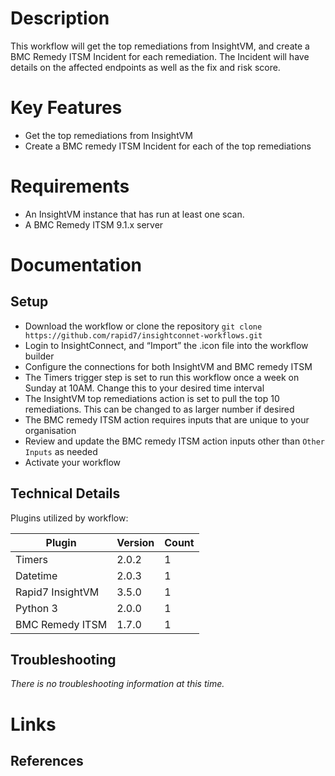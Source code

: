 # Description

This workflow will get the top remediations from InsightVM, and create a BMC Remedy ITSM Incident for each remediation. The Incident will have details on the affected endpoints as well as the fix and risk score.

# Key Features

* Get the top remediations from InsightVM
* Create a BMC remedy ITSM Incident for each of the top remediations

# Requirements

* An InsightVM instance that has run at least one scan. 
* A BMC Remedy ITSM 9.1.x server

# Documentation

## Setup

* Download the workflow or clone the repository `git clone https://github.com/rapid7/insightconnet-workflows.git`
* Login to InsightConnect, and “Import” the .icon file into the workflow builder
* Configure the connections for both InsightVM and BMC remedy ITSM
* The Timers trigger step is set to run this workflow once a week on Sunday at 10AM. Change this to your desired time interval
* The InsightVM top remediations action is set to pull the top 10 remediations. This can be changed to as larger number if desired
* The BMC remedy ITSM action requires inputs that are unique to your organisation
* Review and update the BMC remedy ITSM action inputs other than `Other Inputs` as needed
* Activate your workflow


## Technical Details

Plugins utilized by workflow:

|Plugin|Version|Count|
|----|----|--------|
|Timers|2.0.2|1|
|Datetime|2.0.3|1|
|Rapid7 InsightVM|3.5.0|1|
|Python 3|2.0.0|1|
|BMC Remedy ITSM|1.7.0|1|

## Troubleshooting

_There is no troubleshooting information at this time._

# Links

## References
